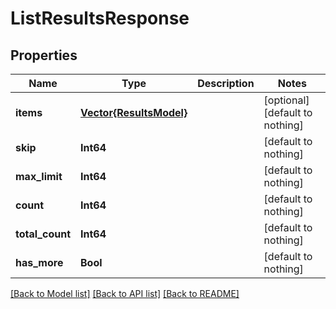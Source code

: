 # ListResultsResponse


## Properties
Name | Type | Description | Notes
------------ | ------------- | ------------- | -------------
**items** | [**Vector{ResultsModel}**](ResultsModel.md) |  | [optional] [default to nothing]
**skip** | **Int64** |  | [default to nothing]
**max_limit** | **Int64** |  | [default to nothing]
**count** | **Int64** |  | [default to nothing]
**total_count** | **Int64** |  | [default to nothing]
**has_more** | **Bool** |  | [default to nothing]


[[Back to Model list]](../README.md#models) [[Back to API list]](../README.md#api-endpoints) [[Back to README]](../README.md)


